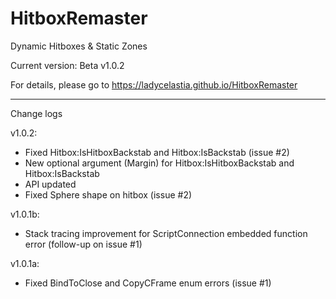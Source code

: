 # HitboxRemaster
Dynamic Hitboxes &amp; Static Zones

Current version: Beta v1.0.2

For details, please go to https://ladycelastia.github.io/HitboxRemaster

-------------

Change logs

v1.0.2:
- Fixed Hitbox:IsHitboxBackstab and Hitbox:IsBackstab (issue #2)
- New optional argument (Margin) for Hitbox:IsHitboxBackstab and Hitbox:IsBackstab
- API updated
- Fixed Sphere shape on hitbox (issue #2)

v1.0.1b:
- Stack tracing improvement for ScriptConnection embedded function error (follow-up on issue #1)

v1.0.1a:
- Fixed BindToClose and CopyCFrame enum errors (issue #1)
